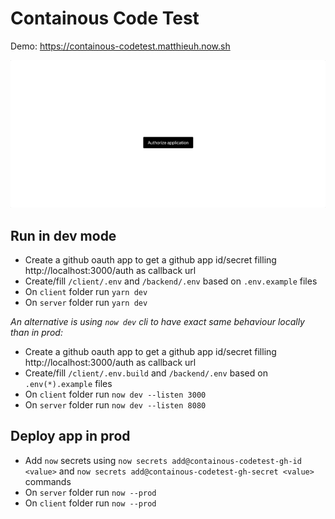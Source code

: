 # Containous Code Test

Demo: https://containous-codetest.matthieuh.now.sh

![Preview](preview.gif)

## Run in dev mode

* Create a github oauth app to get a github app id/secret filling http://localhost:3000/auth as callback url
* Create/fill `/client/.env` and `/backend/.env` based on `.env.example` files
* On `client` folder run `yarn dev`
* On `server` folder run `yarn dev`

_An alternative is using `now dev` cli to have exact same behaviour locally than in prod:_

* Create a github oauth app to get a github app id/secret filling http://localhost:3000/auth as callback url
* Create/fill `/client/.env.build` and `/backend/.env` based on `.env(*).example` files
* On `client` folder run `now dev --listen 3000`
* On `server` folder run `now dev --listen 8080`


## Deploy app in prod

* Add `now` secrets using `now secrets add@containous-codetest-gh-id <value>` and `now secrets add@containous-codetest-gh-secret <value>` commands
* On `server` folder run `now --prod`
* On `client` folder run `now --prod`